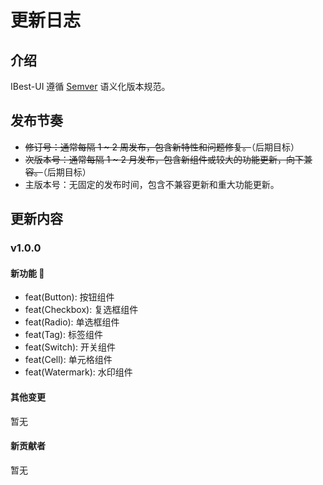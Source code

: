 # 更新日志

## 介绍

IBest-UI 遵循 [Semver](https://semver.org/lang/zh-CN/) 语义化版本规范。

## 发布节奏

- ~~修订号：通常每隔 1 ~ 2 周发布，包含新特性和问题修复。~~（后期目标）
- ~~次版本号：通常每隔 1 ~ 2 月发布，包含新组件或较大的功能更新，向下兼容。~~（后期目标）
- 主版本号：无固定的发布时间，包含不兼容更新和重大功能更新。

## 更新内容

### v1.0.0

#### 新功能 🎉

- feat(Button): 按钮组件
- feat(Checkbox): 复选框组件
- feat(Radio): 单选框组件
- feat(Tag): 标签组件
- feat(Switch): 开关组件
- feat(Cell): 单元格组件
- feat(Watermark): 水印组件

#### 其他变更

暂无

#### 新贡献者

暂无
